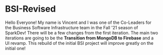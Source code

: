 #  BSI-Revised

Hello Everyone! My name is Vincent and I was one of the Co-Leaders for the Business Software Infrastructure team in the Fall '21 season of SparkDev! There will be a few changes from the first iteration. The main two iterations are going to be the **Transition from MongoDB to Firebase** and a UI revamp. This rebuild of the initial BSI project will improve greatly on the initial one!
